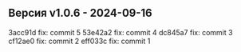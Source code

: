 ## Версия v1.0.6 - 2024-09-16
3acc91d fix: commit 5
53e42a2 fix: commit 4
dc845a7 fix: commit 3
cf12ae0 fix: commit 2
eff033c fix: commit 1
